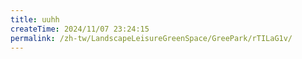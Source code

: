 ```yaml
---
title: uuhh
createTime: 2024/11/07 23:24:15
permalink: /zh-tw/LandscapeLeisureGreenSpace/GreePark/rTILaG1v/
---
```

